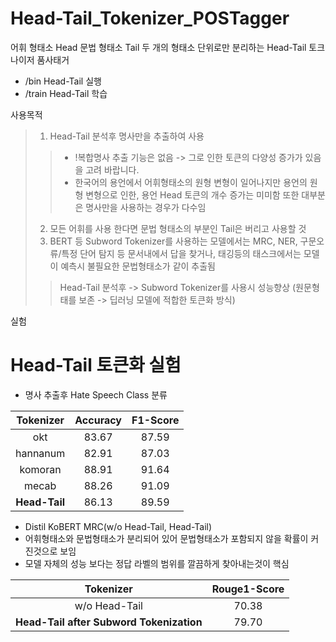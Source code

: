 # Head-Tail_Tokenizer_POSTagger
어휘 형태소 Head 문법 형태소 Tail 두 개의 형태소 단위로만 분리하는 Head-Tail 토크나이저 품사태거

* /bin Head-Tail 실행
* /train Head-Tail 학습

사용목적
> 1. Head-Tail 분석후 명사만을 추출하여 사용 
> > * !복합명사 추출 기능은 없음 -> 그로 인한 토큰의 다양성 증가가 있음을 고려 바랍니다.
> > * 한국어의 용언에서 어휘형태소의 원형 변형이 일어나지만 용언의 원형 변형으로 인한, 용언 Head 토큰의 개수 증가는 미미함 또한 대부분은 명사만을 사용하는 경우가 다수임
> 2. 모든 어휘를 사용 한다면 문법 형태소의 부분인 Tail은 버리고 사용할 것
> 3. BERT 등 Subword Tokenizer를 사용하는 모델에서는 MRC, NER, 구문오류/특정 단어 탐지 등 문서내에서 답을 찾거나, 태깅등의 태스크에서는 모델이 예측시 불필요한 문법형태소가 같이 추출됨 
> > Head-Tail 분석후 -> Subword Tokenizer를 사용시 성능향상 (원문형태를 보존 -> 딥러닝 모델에 적합한 토큰화 방식)

실험
# Head-Tail 토큰화 실험
* 명사 추출후 Hate Speech Class 분류

| Tokenizer | Accuracy | F1-Score |
| :---:   | :---: | :---: |
| okt | 83.67 | 87.59 |
| hannanum | 82.91 | 87.03 |
| komoran | 88.91 | 91.64 |
| mecab | 88.26 | 91.09 |
| **Head-Tail** | 86.13 | 89.59 |

* Distil KoBERT MRC(w/o Head-Tail, Head-Tail)
* 어휘형태소와 문법형태소가 분리되어 있어 문법형태소가 포함되지 않을 확률이 커진것으로 보임
* 모델 자체의 성능 보다는 정답 라벨의 범위를 깔끔하게 찾아내는것이 핵심

| Tokenizer | Rouge1-Score |
| :---:   | :---: |
| w/o Head-Tail | 70.38 |
| **Head-Tail after Subword Tokenization** | 79.70 |
